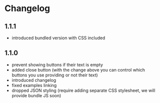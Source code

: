 # Changelog

## 1.1.1

- introduced bundled version with CSS included

## 1.1.0

- prevent showing buttons if their text is empty
- added close button (with the change above you can control which buttons you use providing or not their text)
- introduced changelog
- fixed examples linking
- dropped JSON styling (require adding separate CSS stylesheet, we will provide bundle JS soon)